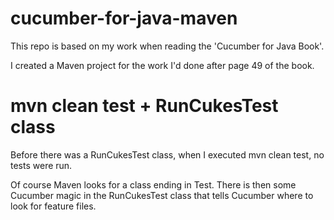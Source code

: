 # cucumber-for-java-maven
This repo is based on my work when reading the 'Cucumber for Java Book'.

I created a Maven project for the work I'd done after page 49 of the book.

# mvn clean test + RunCukesTest class

Before there was a RunCukesTest class, when I executed mvn clean test, no tests were run.

Of course Maven looks for a class ending in Test. There is then some Cucumber magic in the RunCukesTest class that tells
Cucumber where to look for feature files.